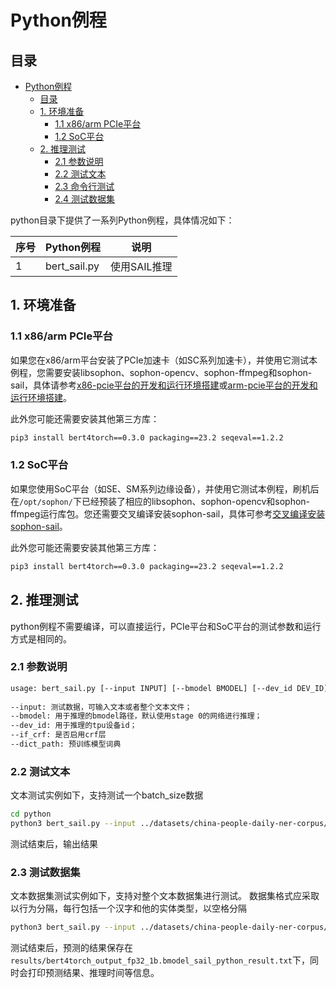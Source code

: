 # Python例程

## 目录

- [Python例程](#python例程)
  - [目录](#目录)
  - [1. 环境准备](#1-环境准备)
    - [1.1 x86/arm PCIe平台](#11-x86arm-pcie平台)
    - [1.2 SoC平台](#12-soc平台)
  - [2. 推理测试](#2-推理测试)
    - [2.1 参数说明](#21-参数说明)
    - [2.2 测试文本](#22-测试文本)
    - [2.3 命令行测试](#23-命令行测试)
    - [2.4 测试数据集](#24-测试数据集)

python目录下提供了一系列Python例程，具体情况如下：

| 序号 |  Python例程      | 说明                                |
| ---- | ---------------- | -----------------------------------  |
| 1    | bert_sail.py   | 使用SAIL推理 |

## 1. 环境准备
### 1.1 x86/arm PCIe平台

如果您在x86/arm平台安装了PCIe加速卡（如SC系列加速卡），并使用它测试本例程，您需要安装libsophon、sophon-opencv、sophon-ffmpeg和sophon-sail，具体请参考[x86-pcie平台的开发和运行环境搭建](../../../docs/Environment_Install_Guide.md#3-x86-pcie平台的开发和运行环境搭建)或[arm-pcie平台的开发和运行环境搭建](../../../docs/Environment_Install_Guide.md#5-arm-pcie平台的开发和运行环境搭建)。

此外您可能还需要安装其他第三方库：
```bash
pip3 install bert4torch==0.3.0 packaging==23.2 seqeval==1.2.2
```

### 1.2 SoC平台

如果您使用SoC平台（如SE、SM系列边缘设备），并使用它测试本例程，刷机后在`/opt/sophon/`下已经预装了相应的libsophon、sophon-opencv和sophon-ffmpeg运行库包。您还需要交叉编译安装sophon-sail，具体可参考[交叉编译安装sophon-sail](../../../docs/Environment_Install_Guide.md#42-交叉编译安装sophon-sail)。

此外您可能还需要安装其他第三方库：
```bash
pip3 install bert4torch==0.3.0 packaging==23.2 seqeval==1.2.2
```

## 2. 推理测试
python例程不需要编译，可以直接运行，PCIe平台和SoC平台的测试参数和运行方式是相同的。
### 2.1 参数说明
```bash
usage: bert_sail.py [--input INPUT] [--bmodel BMODEL] [--dev_id DEV_ID]
                     
--input: 测试数据，可输入文本或者整个文本文件；
--bmodel: 用于推理的bmodel路径，默认使用stage 0的网络进行推理；
--dev_id: 用于推理的tpu设备id；
--if_crf: 是否启用crf层
--dict_path: 预训练模型词典


```
### 2.2 测试文本
文本测试实例如下，支持测试一个batch_size数据
```bash
cd python
python3 bert_sail.py --input ../datasets/china-people-daily-ner-corpus/test.txt --bmodel ../models/BM1684/bert4torch_output_fp32_1b.bmodel --dev_id 0 
```
测试结束后，输出结果

### 2.3 测试数据集
文本数据集测试实例如下，支持对整个文本数据集进行测试。
数据集格式应采取以行为分隔，每行包括一个汉字和他的实体类型，以空格分隔
```bash
python3 bert_sail.py --input ../datasets/china-people-daily-ner-corpus/example.test --bmodel ../models/BM1684/bert4torch_output_fp32_1b.bmodel --dev_id 0 
```
测试结束后，预测的结果保存在`results/bert4torch_output_fp32_1b.bmodel_sail_python_result.txt`下，同时会打印预测结果、推理时间等信息。


